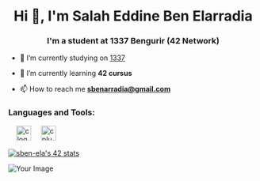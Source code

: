 <h1 align="center">Hi 👋, I'm Salah Eddine Ben Elarradia</h1>
<h3 align="center">I'm a student at 1337 Bengurir (42 Network)</h3>

- 🔭 I’m currently studying on [1337](https://www.um6p.ma/en/ecole-1337)

- 🌱 I’m currently learning **42 cursus**

- 📫 How to reach me **sbenarradia@gmail.com**

<div align="left">
<h3 align="left">Languages and Tools:</h3>
<img width="12" />
<img src="https://cdn.jsdelivr.net/gh/devicons/devicon/icons/c/c-original.svg" height="30" alt="c logo"  />
<img width="12" />
<img src="https://cdn.jsdelivr.net/gh/devicons/devicon/icons/cplusplus/cplusplus-original.svg" height="30" alt="cplusplus logo"  />
</div>

[![sben-ela's 42 stats](https://badge.mediaplus.ma/greenbinary/sben-ela)](https://github.com/sben-ela/badge42)

![Your Image](https://private-user-images.githubusercontent.com/109746907/266770383-664ceb8b-081a-4f9e-b295-3bf00f058654.png?jwt=eyJhbGciOiJIUzI1NiIsInR5cCI6IkpXVCJ9.eyJpc3MiOiJnaXRodWIuY29tIiwiYXVkIjoicmF3LmdpdGh1YnVzZXJjb250ZW50LmNvbSIsImtleSI6ImtleTEiLCJleHAiOjE2OTQyNDk0MTMsIm5iZiI6MTY5NDI0OTExMywicGF0aCI6Ii8xMDk3NDY5MDcvMjY2NzcwMzgzLTY2NGNlYjhiLTA4MWEtNGY5ZS1iMjk1LTNiZjAwZjA1ODY1NC5wbmc_WC1BbXotQWxnb3JpdGhtPUFXUzQtSE1BQy1TSEEyNTYmWC1BbXotQ3JlZGVudGlhbD1BS0lBSVdOSllBWDRDU1ZFSDUzQSUyRjIwMjMwOTA5JTJGdXMtZWFzdC0xJTJGczMlMkZhd3M0X3JlcXVlc3QmWC1BbXotRGF0ZT0yMDIzMDkwOVQwODQ1MTNaJlgtQW16LUV4cGlyZXM9MzAwJlgtQW16LVNpZ25hdHVyZT01MmI4NzJhNzY0ZGIzNzkxMjJjMmM3MjQxOWZkYWVlMzAwMzE4MDk1NDViM2NhNGY3MzI5NDAyZWI2YTdmZDlkJlgtQW16LVNpZ25lZEhlYWRlcnM9aG9zdCZhY3Rvcl9pZD0wJmtleV9pZD0wJnJlcG9faWQ9MCJ9.DAnrGAkToo7Wq84vnDI37wmXIlbOFElmNNKa3bJhAZ0)
